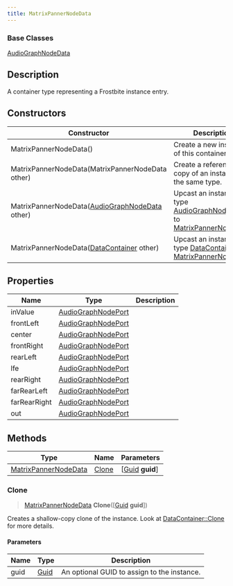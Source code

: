 ```yaml
---
title: MatrixPannerNodeData
---
```

### Base Classes

[AudioGraphNodeData](AudioGraphNodeData)

## Description

A container type representing a Frostbite instance entry.

## Constructors

| Constructor                                                                     | Description                                                                                                                     |
| ------------------------------------------------------------------------------- | ------------------------------------------------------------------------------------------------------------------------------- |
| MatrixPannerNodeData()                                                          | Create a new instance of this container type.                                                                                   |
| MatrixPannerNodeData(MatrixPannerNodeData other)                                | Create a reference copy of an instance of the same type.                                                                        |
| MatrixPannerNodeData([AudioGraphNodeData](AudioGraphNodeData) other)            | Upcast an instance of type [AudioGraphNodeData](AudioGraphNodeData) to [MatrixPannerNodeData](MatrixPannerNodeData).            |
| MatrixPannerNodeData([DataContainer](/vext/ref/shared/class/datacontainer) other) | Upcast an instance of type [DataContainer](/vext/ref/shared/class/datacontainer) to [MatrixPannerNodeData](MatrixPannerNodeData). |

## Properties

| Name         | Type                                     | Description |
| ------------ | ---------------------------------------- | ----------- |
| inValue      | [AudioGraphNodePort](AudioGraphNodePort) |             |
| frontLeft    | [AudioGraphNodePort](AudioGraphNodePort) |             |
| center       | [AudioGraphNodePort](AudioGraphNodePort) |             |
| frontRight   | [AudioGraphNodePort](AudioGraphNodePort) |             |
| rearLeft     | [AudioGraphNodePort](AudioGraphNodePort) |             |
| lfe          | [AudioGraphNodePort](AudioGraphNodePort) |             |
| rearRight    | [AudioGraphNodePort](AudioGraphNodePort) |             |
| farRearLeft  | [AudioGraphNodePort](AudioGraphNodePort) |             |
| farRearRight | [AudioGraphNodePort](AudioGraphNodePort) |             |
| out          | [AudioGraphNodePort](AudioGraphNodePort) |             |

## Methods

| Type                                         | Name            | Parameters                                     |
| -------------------------------------------- | --------------- | ---------------------------------------------- |
| [MatrixPannerNodeData](MatrixPannerNodeData) | [Clone](#clone) | \[[Guid](/vext/ref/shared/class/guid) **guid**\] |

### Clone

> [MatrixPannerNodeData](MatrixPannerNodeData) **Clone**(\[[Guid](/vext/ref/shared/class/guid) **guid**\])

Creates a shallow-copy clone of the instance. Look at [DataContainer::Clone](/vext/ref/shared/class/datacontainer#clone) for more details.

#### Parameters

| Name | Type         | Description                                 |
| ---- | ------------ | ------------------------------------------- |
| guid | [Guid](Guid) | An optional GUID to assign to the instance. |
